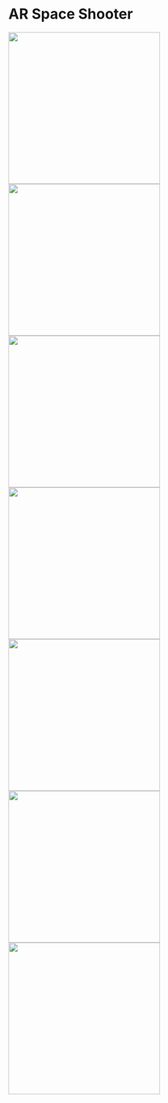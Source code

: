 # AR Space Shooter
 
<img src="https://user-images.githubusercontent.com/36422119/93004491-4f719080-f4fc-11ea-9a19-b98fae6f6f96.PNG" width="300">
<img src="https://user-images.githubusercontent.com/36422119/93004484-4385ce80-f4fc-11ea-98af-666284faeb99.PNG" width="300">
<img src="https://user-images.githubusercontent.com/36422119/93004487-47b1ec00-f4fc-11ea-94eb-5c913cb673a2.PNG" width="300">
<img src="https://user-images.githubusercontent.com/36422119/93004489-4bde0980-f4fc-11ea-9bde-77db64840301.PNG" width="300">
<img src="https://user-images.githubusercontent.com/36422119/93004499-5dbfac80-f4fc-11ea-868b-16e8b9f1655d.PNG" width="300">
<img src="https://user-images.githubusercontent.com/36422119/93004501-61533380-f4fc-11ea-9d67-d64eed16202e.PNG" width="300">
<img src="https://user-images.githubusercontent.com/36422119/93004504-657f5100-f4fc-11ea-90ed-1bf398015ad0.PNG" width="300">
